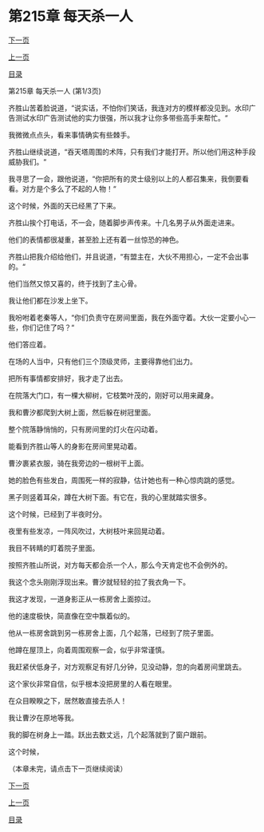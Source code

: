 <h1>第215章   每天杀一人</h1>
            <div><p><a href="./643_%E7%AC%AC215%E7%AB%A0_%E6%AF%8F%E5%A4%A9%E6%9D%80%E4%B8%80%E4%BA%BA.md">下一页</a></p><p><a href="./641_%E7%AC%AC214%E7%AB%A0_%E5%90%9E%E5%A4%A9%E5%A1%94.md">上一页</a></p><p><a href="../">目录</a></p></div>
            <div><p>第215章   每天杀一人 (第1/3页)</p><p>齐胜山苦着脸说道，“说实话，不怕你们笑话，我连对方的模样都没见到。水印广告测试水印广告测试他的实力很强，所以我才让你多带些高手来帮忙。“</p><p>我微微点点头，看来事情确实有些棘手。</p><p>齐胜山继续说道，“吞天塔周围的术阵，只有我们才能打开。所以他们用这种手段威胁我们。“</p><p>我寻思了一会，跟他说道，“你把所有的灵士级别以上的人都召集来，我倒要看看。对方是个多么了不起的人物！“</p><p>这个时候，外面的天已经黑了下来。</p><p>齐胜山挨个打电话，不一会，随着脚步声传来。十几名男子从外面走进来。</p><p>他们的表情都很凝重，甚至脸上还有着一丝惊恐的神色。</p><p>齐胜山把我介绍给他们，并且说道，“有盟主在，大伙不用担心，一定不会出事的。“</p><p>他们当然又惊又喜的，终于找到了主心骨。</p><p>我让他们都在沙发上坐下。</p><p>我吩咐着老秦等人，“你们负责守在房间里面，我在外面守着。大伙一定要小心一些，你们记住了吗？“</p><p>他们答应着。</p><p>在场的人当中，只有他们三个顶级灵师，主要得靠他们出力。</p><p>把所有事情都安排好，我才走了出去。</p><p>在院落大门口，有一棵大柳树，它枝繁叶茂的，刚好可以用来藏身。</p><p>我和曹汐都爬到大树上面，然后躲在树冠里面。</p><p>整个院落静悄悄的，只有房间里的灯火在闪动着。</p><p>能看到齐胜山等人的身影在房间里晃动着。</p><p>曹汐裹紧衣服，骑在我旁边的一根树干上面。</p><p>她的脸色有些发白，周围死一样的寂静，估计她也有一种心惊肉跳的感觉。</p><p>黑子则竖着耳朵，蹲在大树下面。有它在，我的心里就踏实很多。</p><p>这个时候，已经到了半夜时分。</p><p>夜里有些发凉，一阵风吹过，大树枝叶来回晃动着。</p><p>我目不转睛的盯着院子里面。</p><p>按照齐胜山所说，对方每天都会杀一个人，那么今天肯定也不会例外的。</p><p>我这个念头刚刚浮现出来。曹汐就轻轻的拉了我衣角一下。</p><p>我这才发现，一道身影正从一栋房舍上面掠过。</p><p>他的速度极快，简直像在空中飘着似的。</p><p>他从一栋房舍跳到另一栋房舍上面，几个起落，已经到了院子里面。</p><p>他蹲在屋顶上，向着周围观察一会，似乎非常谨慎。</p><p>我赶紧伏低身子，对方观察足有好几分钟，见没动静，忽的向着房间里跳去。</p><p>这个家伙非常自信，似乎根本没把房里的人看在眼里。</p><p>在众目睽睽之下，居然敢直接去杀人！</p><p>我让曹汐在原地等我。</p><p>我的脚在树身上一踏。跃出去数丈远，几个起落就到了窗户跟前。</p><p>这个时候，</p><p>（本章未完，请点击下一页继续阅读）</p></div>
            <div><p><a href="./643_%E7%AC%AC215%E7%AB%A0_%E6%AF%8F%E5%A4%A9%E6%9D%80%E4%B8%80%E4%BA%BA.md">下一页</a></p><p><a href="./641_%E7%AC%AC214%E7%AB%A0_%E5%90%9E%E5%A4%A9%E5%A1%94.md">上一页</a></p><p><a href="../">目录</a></p></div>